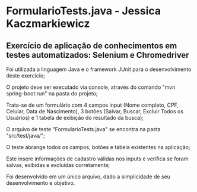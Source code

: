 # FormularioTests.java - Jessica Kaczmarkiewicz
## Exercício de aplicação de conhecimentos em testes automatizados: Selenium e Chromedriver

Foi utilizada a linguagem Java e o framework JUnit para o desenvolvimento deste exercício;

O projeto deve ser executado via console, através do comando "mvn spring-boot:run" na pasta do projeto;

Trata-se de um formulário com 4 campos input (Nome completo, CPF, Celular, Data de Nascimento), 3 botões (Salvar, Buscar, Excluir Todos os Usuários) e 1 tabela de exibição do resultado da busca);

O arquivo de teste "FormularioTests.java" se encontra na pasta "src/test/java/";

O teste abrange todos os campos, botões e tabela existentes na aplicação;

Este insere informações de cadastro válidas nos inputs e verifica se foram salvas, exibidas e excluídas corretamente;

Foi desenvolvido em um único arquivo, dado a simplicidade de seu desenvolvimento e objetivo.
